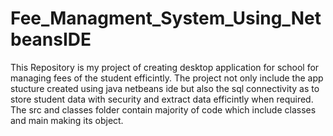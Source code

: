 # Fee_Managment_System_Using_NetbeansIDE
This Repository is my project of creating desktop application for school for managing fees of the student efficintly. The project not only include the app stucture created using java netbeans ide but also the sql connectivity as to store student data with security and extract data efficintly when required. The src and classes folder contain majority of code which include classes and main making its object.    
